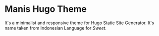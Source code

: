 # Manis Hugo Theme

It's a minimalist and responsive theme for Hugo Static Site Generator. It's
name taken from Indonesian Language for *Sweet*.
